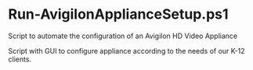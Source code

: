 # Run-AvigilonApplianceSetup.ps1
Script to automate the configuration of an Avigilon HD Video Appliance

Script with GUI to configure appliance according to the needs of our K-12 clients.
